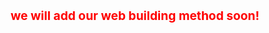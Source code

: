 <h1 style="text-align:center; font-size:2vw; color:red" >we will add our web building method soon!</h1>
